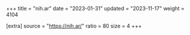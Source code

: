 +++
title = "nih.ar"
date = "2023-01-31"
updated = "2023-11-17"
weight = 4104

[extra]
source = "https://nih.ar/"
ratio = 80
size = 4
+++
